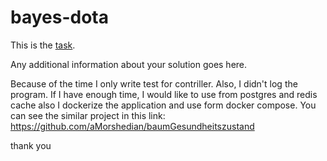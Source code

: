 bayes-dota
==========

This is the [task](TASK.md).

Any additional information about your solution goes here.

Because of the time I only write test for contriller. Also, I didn't log the program.
If I have enough time, I would like to use from postgres and redis cache also I dockerize
the application and use form docker compose. You can see the similar project in this link:
https://github.com/aMorshedian/baumGesundheitszustand

thank you
